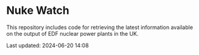 # Nuke Watch

This repository includes code for retrieving the latest information available on the output of EDF nuclear power plants in the UK.

Last updated: 2024-06-20 14:08